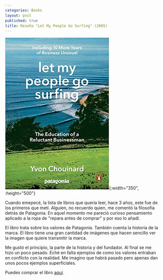 ```yaml
---
categories: Books
layout: post
published: true
title: Reseña "Let My People Go Surfing" (2005)
---
```

![](/assets/letmypeoplegosurfing.jpg){:width="350", :height="500"}

Cuando emepecé, la lista de libros que quería leer, hace 3 años, este fue de los primeros que metí. Alguien, no recuerdo quien, me comentó la filosofía detrás de Patagonia. En aquel momento me pareció curioso pensamiento aplicado a la ropa de "repara antes de comprar" y por eso lo añadí.

El libro trata sobre los valores de Patagonia. También cuenta la historia de la marca. El libro tiene una gran cantidad de imágenes que hacen sencillo ver la imagen que quiere transmitir la marca.

Me gustó el principio, la parte de la historia y del fundador. Al final se me hizo un poco pesado. Eché en falta ejemplos de como los valores entraban en conflicto con la realidad. Me imagino que habrá pasado pero apenas dan unos pocos ejemplos superficiales.

Puedes comprar el libro [aquí](https://amazon.es/dp/0143109677).
